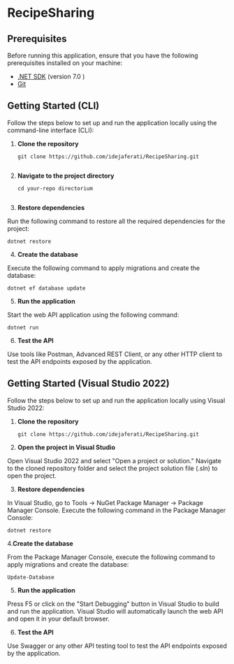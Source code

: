 # RecipeSharing


## Prerequisites

Before running this application, ensure that you have the following prerequisites installed on your machine:

- [.NET SDK](https://dotnet.microsoft.com/download) (version 7.0 )
- [Git](https://git-scm.com/downloads)

## Getting Started (CLI)

Follow the steps below to set up and run the application locally using the command-line interface (CLI):

1. **Clone the repository**

   ```shell
   git clone https://github.com/idejaferati/RecipeSharing.git
 
2. **Navigate to the project directory**

   ```shell
   cd your-repo directorium


3. **Restore dependencies**

Run the following command to restore all the required dependencies for the project:

   
    dotnet restore


4. **Create the database**

Execute the following command to apply migrations and create the database:

    
    dotnet ef database update


5. **Run the application**

Start the web API application using the following command:

    
    dotnet run

6. **Test the API**

Use tools like Postman, Advanced REST Client, or any other HTTP client to test the API endpoints exposed by the application.

## Getting Started (Visual Studio 2022)

Follow the steps below to set up and run the application locally using Visual Studio 2022:

1. **Clone the repository**

    ```shell
    git clone https://github.com/idejaferati/RecipeSharing.git

2. **Open the project in Visual Studio**

Open Visual Studio 2022 and select "Open a project or solution."
Navigate to the cloned repository folder and select the project solution file (.sln) to open the project.


3. **Restore dependencies**

In Visual Studio, go to Tools -> NuGet Package Manager -> Package Manager Console.
Execute the following command in the Package Manager Console:

    
    dotnet restore

4.**Create the database**

From the Package Manager Console, execute the following command to apply migrations and create the database:

    
    Update-Database

5. **Run the application**

Press F5 or click on the "Start Debugging" button in Visual Studio to build and run the application. Visual Studio will automatically launch the web API and open it in your default browser.

6. **Test the API**

Use Swagger or any other API testing tool to test the API endpoints exposed by the application.
